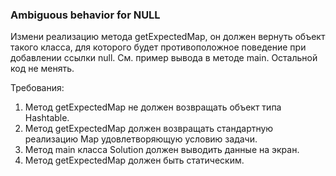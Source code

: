 
### Ambiguous behavior for NULL

Измени реализацию метода getExpectedMap, он должен вернуть объект такого класса, для которого будет противоположное
поведение при добавлении ссылки null.
См. пример вывода в методе main.
Остальной код не менять.


Требования:
1.	Метод getExpectedMap не должен возвращать объект типа Hashtable.
2.	Метод getExpectedMap должен возвращать стандартную реализацию Map удовлетворяющую условию задачи.
3.	Метод main класса Solution должен выводить данные на экран.
4.	Метод getExpectedMap должен быть статическим.


